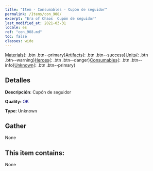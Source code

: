 ```yaml
---
title: "Item - Consumables - Cupón de seguidor"
permalink: /Items/con_908/
excerpt: "Era of Chaos  Cupón de seguidor"
last_modified_at: 2021-03-31
locale: es
ref: "con_908.md"
toc: false
classes: wide
---
```

 [Materials](/es/Items/){: .btn .btn--primary}[Artifacts](/es/Items/Artifacts/){: .btn .btn--success}[Units](/es/Items/Units/){: .btn .btn--warning}[Heroes](/es/Items/Heroes/){: .btn .btn--danger}[Consumables](/es/Items/Consumables/){: .btn .btn--info}[Unknown](/es/Items/Unknown/){: .btn .btn--primary}

## Detalles
 **Descripción:** Cupón de seguidor

 **Quality:** <span style="color: #000080">OK</span>

 **Type:** Unknown

## Gather

  None

## This item contains:

  None


